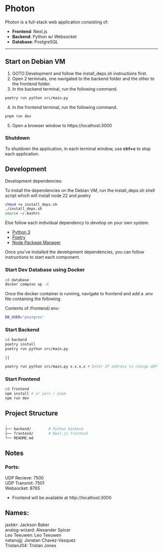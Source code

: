 # Photon

Photon is a full-stack web application consisting of:

- **Frontend**: Next.js
- **Backend**: Python w/ Websocket
- **Database**: PostgreSQL

---

## Start on Debian VM

1. GOTO Development and follow the install_deps.sh instructions first.
2. Open 2 terminals, one navigated to the backend folder and the other to the frontend folder.
3. In the backend terminal, run the following command.
```bash
poetry run python src/main.py
```
4. In the frontend terminal, run the following command.
```bash
pnpm run dev
```
5. Open a browser window to https://localhost:3000

### Shutdown

To shutdown the application, in each terminal window, use **ctrl+c** to stop each application.

## Development

Development dependencies:

To install the dependencies on the Debian VM, run the install_deps.sh shell script which will install node 22 and poetry

```bash
chmod +x install_deps.sh
./install_deps.sh
source ~/.bashrc
```

Else follow each individual dependency to develop on your own system.

- [Python 3](https://www.python.org/downloads/)
- [Poetry](https://python-poetry.org/docs/#installing-with-pipx)
- [Node Package Manager](https://docs.npmjs.com/downloading-and-installing-node-js-and-npm)

Once you've installed the development dependencies, you can follow instructions to start each component.


### Start Dev Database using Docker

```bash
cd database
docker compose up -d
```

Once the docker container is running, navigate to frontend and add a .env file containing the following

Contents of /frontend/.env:
```bash
DB_USER="postgres"
```

### Start Backend

```bash
cd backend
poetry install
poetry run python src/main.py 

||

poetry run python src/main.py x.x.x.x # Enter IP address to change UDP network 
```

### Start Frontend

```bash
cd frontend
npm install # or yarn / pnpm
npm run dev
```

## Project Structure

```bash
.
├── backend/        # Python backend 
├── frontend/       # Next.js frontend
└── README.md
```

## Notes

### Ports:

UDP Recieve: 7500\
UDP Transmit: 7501\
Websocket: 8765

- Frontend will be available at http://localhost:3000

## Names:
  jaxbkr: Jackson Baker\
  analog-wizard: Alexander Spicer\
  Leo Teeuwen: Leo Teeuwen\
  natanojjj: Jonatan Chavez-Vasquez\
  TristanJ04: Tristan Jones

